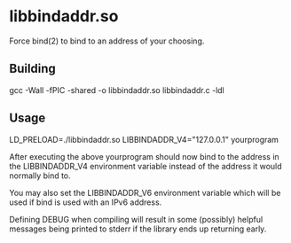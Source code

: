# libbindaddr.so

Force bind(2) to bind to an address of your choosing.

## Building

gcc -Wall -fPIC -shared -o libbindaddr.so libbindaddr.c -ldl

## Usage

  LD_PRELOAD=./libbindaddr.so LIBBINDADDR_V4="127.0.0.1" yourprogram

After executing the above yourprogram should now bind to the address in
the LIBBINDADDR_V4 environment variable instead of the address it would
normally bind to.

You may also set the LIBBINDADDR_V6 environment variable which will be used
if bind is used with an IPv6 address.

Defining DEBUG when compiling will result in some (possibly) helpful
messages being printed to stderr if the library ends up returning early.
